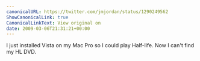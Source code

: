 ```yaml
---
canonicalURL: https://twitter.com/jmjordan/status/1290249562
ShowCanonicalLink: true
CanonicalLinkText: View original on
date: 2009-03-06T21:31:21+00:00
---
```

I just installed Vista on my Mac Pro so I could play Half-life. Now I can't find my HL DVD.